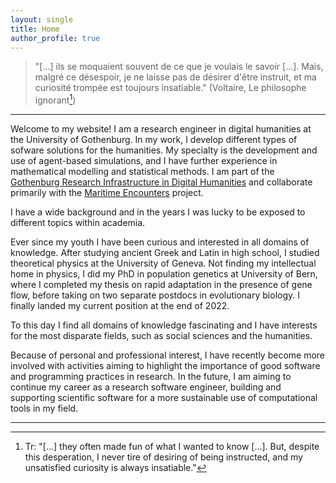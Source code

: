 ```yaml
---
layout: single
title: Home
author_profile: true
---
```

> "[...] ils se moquaient souvent de ce que je voulais le savoir [...]. Mais, malgré ce désespoir, je ne laisse pas de désirer d'être instruit, et ma curiosité trompée est toujours insatiable." (Voltaire, Le philosophe ignorant[^1])

- - -

Welcome to my website! I am a research engineer in digital humanities at the University of Gothenburg. In my work, I develop different types of sofware solutions for the humanities. My specialty is the development and use of agent-based simulations, and I have further experience in mathematical modelling and statistical methods. I am part of the [Gothenburg Research Infrastructure in Digital Humanities](https://www.gu.se/en/digital-humanities) and collaborate primarily with the [Maritime Encounters](https://www.gu.se/en/research/maritime-encounters) project.

I have a wide background and in the years I was lucky to be exposed to different topics within academia.

Ever since my youth I have been curious and interested in all domains of knowledge. After studying ancient Greek and Latin in high school, I studied theoretical physics at the University of Geneva. Not finding my intellectual home in physics, I did my PhD in population genetics at University of Bern, where I completed my thesis on rapid adaptation in the presence of gene flow, before taking on two separate postdocs in evolutionary biology. I finally landed my current position at the end of 2022.

To this day I find all domains of knowledge fascinating and I have interests for the most disparate fields, such as social sciences and the humanities.

Because of personal and professional interest, I have recently become more involved with activities aiming to highlight the importance of good software and programming practices in research. In the future, I am aiming to continue my career as a research software engineer, building and supporting scientific software for a more sustainable use of computational tools in my field.

- - -

[^1]: Tr: "[...] they often made fun of what I wanted to know [...]. But, despite this desperation, I never tire of desiring of being instructed, and my unsatisfied curiosity is always insatiable."

